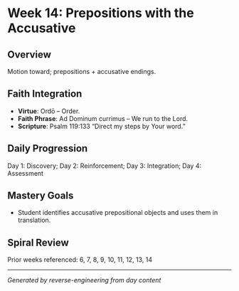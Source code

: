 # Week 14: Prepositions with the Accusative

## Overview
Motion toward; prepositions + accusative endings.

## Faith Integration
- **Virtue**: Ordō – Order.
- **Faith Phrase**: Ad Dominum currimus – We run to the Lord.
- **Scripture**: Psalm 119:133 “Direct my steps by Your word.”

## Daily Progression
Day 1: Discovery; Day 2: Reinforcement; Day 3: Integration; Day 4: Assessment

## Mastery Goals
- Student identifies accusative prepositional objects and uses them in translation.

## Spiral Review
Prior weeks referenced: 6, 7, 8, 9, 10, 11, 12, 13, 14

---
*Generated by reverse-engineering from day content*
